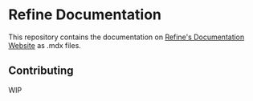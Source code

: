 # Refine Documentation
This repository contains the documentation on [Refine's Documentation Website](https://docs.refindev.xyz) as .mdx files.

## Contributing
WIP